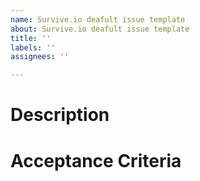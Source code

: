 ```yaml
---
name: Survive.io deafult issue template
about: Survive.io deafult issue template
title: ''
labels: ''
assignees: ''

---
```


# Description 

# Acceptance Criteria

